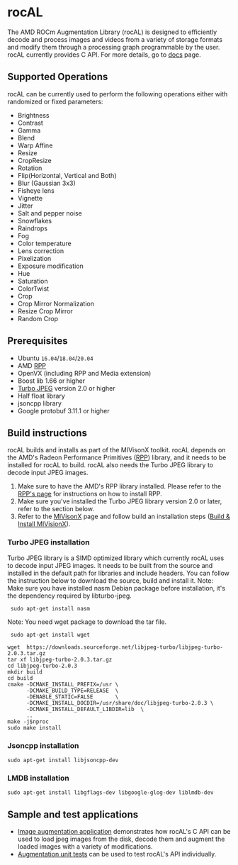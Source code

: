 # rocAL

The AMD ROCm Augmentation Library (rocAL) is designed to efficiently decode and process images and videos from a variety of storage formats and modify them through a processing graph programmable by the user. rocAL currently provides C API.
For more details, go to [docs](docs) page.

## Supported Operations

rocAL can be currently used to perform the following operations either with randomized or fixed parameters:

* Brightness
* Contrast
* Gamma
* Blend
* Warp Affine
* Resize
* CropResize
* Rotation
* Flip(Horizontal, Vertical and Both)
* Blur (Gaussian 3x3)
* Fisheye lens
* Vignette
* Jitter
* Salt and pepper noise
* Snowflakes
* Raindrops
* Fog
* Color temperature
* Lens correction
* Pixelization
* Exposure modification
* Hue
* Saturation
* ColorTwist
* Crop
* Crop Mirror Normalization
* Resize Crop Mirror
* Random Crop

## Prerequisites

*  Ubuntu `16.04`/`18.04`/`20.04`
*  AMD [RPP](https://github.com/GPUOpen-ProfessionalCompute-Libraries/rpp)
*  OpenVX (including RPP and Media extension)
*  Boost lib 1.66 or higher 
*  [Turbo JPEG](https://libjpeg-turbo.org/) version 2.0 or higher
*  Half float library
*  jsoncpp library
*  Google protobuf 3.11.1 or higher

## Build instructions

rocAL builds and installs as part of the MIVisonX toolkit. rocAL depends on the AMD's Radeon Performance Primitives ([RPP](https://github.com/GPUOpen-ProfessionalCompute-Libraries/rpp)) library, and it needs to be installed for rocAL to build. rocAL also needs the Turbo JPEG library to decode input JPEG images.

1. Make sure to have the AMD's RPP library installed. Please refer to the [RPP's page](https://github.com/GPUOpen-ProfessionalCompute-Libraries/rpp) for instructions on how to install RPP.
2. Make sure you've installed the Turbo JPEG library version 2.0 or later, refer to the section below.
3. Refer to the [MIVisonX](../README.md) page and follow build an installation steps ([Build & Install MIVisionX](../README.md#build--install-mivisionx)).

### Turbo JPEG installation

Turbo JPEG library is a SIMD optimized library which currently rocAL uses to decode input JPEG images. It needs to be built from the source and installed in the default path for libraries and include headers. You can follow the instruction below to download the source, build and install it.
Note: Make sure you have installed nasm Debian package before installation, it's the dependency required by libturbo-jpeg.

``` 
 sudo apt-get install nasm
```

Note: You need wget package to download the tar file.

``` 
 sudo apt-get install wget
```

``` 
wget  https://downloads.sourceforge.net/libjpeg-turbo/libjpeg-turbo-2.0.3.tar.gz
tar xf libjpeg-turbo-2.0.3.tar.gz
cd libjpeg-turbo-2.0.3
mkdir build
cd build
cmake -DCMAKE_INSTALL_PREFIX=/usr \
      -DCMAKE_BUILD_TYPE=RELEASE  \
      -DENABLE_STATIC=FALSE       \
      -DCMAKE_INSTALL_DOCDIR=/usr/share/doc/libjpeg-turbo-2.0.3 \
      -DCMAKE_INSTALL_DEFAULT_LIBDIR=lib  \
      ..
make -j$nproc
sudo make install      
```

### Jsoncpp installation

``` 
sudo apt-get install libjsoncpp-dev
```

### LMDB installation

``` 
sudo apt-get install libgflags-dev libgoogle-glog-dev liblmdb-dev

```

## Sample and test applications

*  [Image augmentation application](../apps/image_augmentation) demonstrates how rocAL's C API can be used to load jpeg images from the disk, decode them and augment the loaded images with a variety of modifications.
*  [Augmentation unit tests](../utilities/rali/rali_unittests) can be used to test rocAL's API individually.

